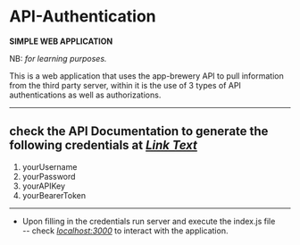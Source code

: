# API-Authentication  
**SIMPLE WEB APPLICATION**   

NB: _for learning purposes._

This is a web application that uses the app-brewery API to pull information from the third party server, within it is the use of 3 types of API authentications as well as authorizations.  

---------------------------------------------------------------
## check the API Documentation to generate the following credentials at _[Link Text](https://secrets-api.appbrewery.com/)_
1. yourUsername 
2. yourPassword 
3. yourAPIKey 
4. yourBearerToken 
---------------------------------------------------------------
- Upon filling in the credentials run server and execute the index.js file  
-- check _[localhost:3000](https://localhost:3000/)_ to interact with the application.
